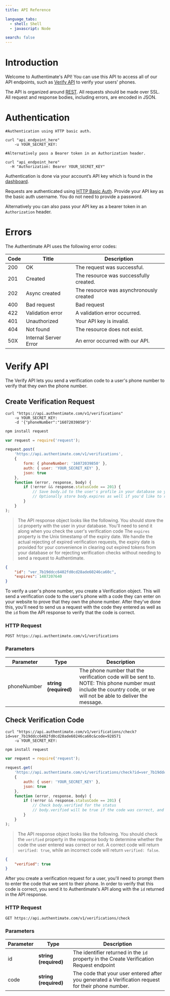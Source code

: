 ```yaml
---
title: API Reference

language_tabs:
  - shell: Shell
  - javascript: Node

search: false
---
```


# Introduction

Welcome to Authentimate's API! You can use this API to access all of our API endpoints, such as <a href="#verify-api">Verify API</a> to verify your users' phones.

The API is organized around <a href="https://en.wikipedia.org/wiki/Representational_state_transfer">REST</a>. All requests should be made over SSL. All request and response bodies, including errors, are encoded in JSON.

# Authentication

```shell
#Authentication using HTTP basic auth.

curl "api_endpoint_here"
    -u YOUR_SECRET_KEY:
```

```shell
#Alternatively pass a Bearer token in an Authorization header.

curl "api_endpoint_here"
  -H "Authorization: Bearer YOUR_SECRET_KEY"
```

Authentication is done via your account’s API key which is found in the <a href="https://dashboard.authentimate.com/keys">dashboard</a>.

Requests are authenticated using <a href="https://en.wikipedia.org/wiki/Basic_access_authentication">HTTP Basic Auth</a>. Provide your API key as the basic auth username. You do not need to provide a password.

Alternatively you can also pass your API key as a bearer token in an `Authorization` header.

# Errors

The Authentimate API uses the following error codes:

Code | Title | Description
---- | ----- | -------
200 | OK | The request was successful.
201 | Created | The resource was successfully created.
202 | Async created | The resource was asynchronously created
400 | Bad request | Bad request
422 | Validation error | A validation error occurred.
401 | Unauthorized | Your API key is invalid.
404 | Not found | The resource does not exist.
50X | Internal Server Error | An error occurred with our API.










# Verify API

The Verify API lets you send a verification code to a user's phone number to verify that they own the phone number.

## Create Verification Request

```shell
curl "https://api.authentimate.com/v1/verifications"
    -u YOUR_SECRET_KEY:
    -d '{"phoneNumber":"16072039850"}'
```

```javascript
npm install request
```

```javascript
var request = require('request');

request.post(
    'https://api.authentimate.com/v1/verifications',
    { 
        form: { phoneNumber: '16072039850' },
        auth: { user: 'YOUR_SECRET_KEY' },
        json: true 
    },
    function (error, response, body) {
        if (!error && response.statusCode == 201) {
            // Save body.id to the user's profile in your database so you can find this user later to check the code they enter
            // Optionally store body.expires as well if you'd like to reject expired verification codes without sending a request to Authentimate
        }
    }
);
```


> The API response object looks like the following. 
> You should store the `id` property with the user in your database. You'll need to send it along when you check the user's verification code
> The `expires` property is the Unix timestamp of the expiry date. We handle the actual rejecting of expired verification requests, the expiry date is provided for your convenience in clearing out expired tokens from your database or for rejecting verification checks without needing to send a request to Authentimate.

```json
{
    "id": "ver_7b19ddcc6402fd0cd28ade60246ca60c",
    "expires": 1487207640
}
```

To verify a user's phone number, you create a Verification object. This will send a verification code to the user's phone with a code they can enter on your website to prove that they own the phone number. After they've done this, you'll need to send us a request with the code they entered as well as the `id` from the API response to verify that the code is correct.

### HTTP Request

`POST https://api.authentimate.com/v1/verifications`

### Parameters

Parameter | Type | Description
--------- | ------- | -----------
phoneNumber | <strong>string (required)<strong> | The phone number that the verification code will be sent to. NOTE: This phone number must include the country code, or we will not be able to deliver the message.











## Check Verification Code

```shell
curl "https://api.authentimate.com/v1/verifications/check?id=ver_7b19ddcc6402fd0cd28ade60246ca60c&code=928571
    -u YOUR_SECRET_KEY:
```

```javascript
npm install request
```

```javascript
var request = require('request');

request.get(
    'https://api.authentimate.com/v1/verifications/check?id=ver_7b19ddcc6402fd0cd28ade60246ca60c&code=928571',
    { 
        auth: { user: 'YOUR_SECRET_KEY' },
        json: true 
    },
    function (error, response, body) {
        if (!error && response.statusCode == 201) {
            // Check body.verified for the status
            // body.verified will be true if the code was correct, and false if the code was incorrect.
        }
    }
);
```


> The API response object looks like the following. 
> You should check the `verified` property in the response body to determine whether the code the user entered was correct or not. A correct code will return `verified: true`, while an incorrect code will return `verified: false`.

```json
{
    "verified": true
}
```

After you create a verification request for a user, you'll need to prompt them to enter the code that we sent to their phone. In order to verify that this code is correct, you send it to Authentimate's API along with the `id` returned in the API response.

### HTTP Request

`GET https://api.authentimate.com/v1/verifications/check`

### Parameters

Parameter | Type | Description
--------- | ------- | -----------
id | <strong>string (required)<strong> | The identifier returned in the `id` property in the Create Verification Request endpoint
code | <strong>string (required)<strong> | The code that your user entered after you generated a Verification request for their phone number.




